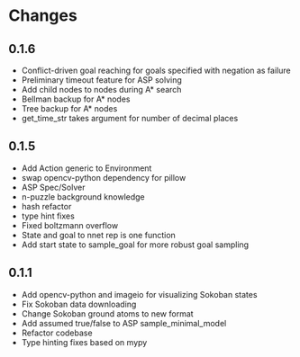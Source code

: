 # Changes

## 0.1.6
* Conflict-driven goal reaching for goals specified with negation as failure
* Preliminary timeout feature for ASP solving
* Add child nodes to nodes during A* search
* Bellman backup for A* nodes
* Tree backup for A* nodes
* get_time_str takes argument for number of decimal places

## 0.1.5
* Add Action generic to Environment
* swap opencv-python dependency for pillow 
* ASP Spec/Solver
* n-puzzle background knowledge
* hash refactor
* type hint fixes
* Fixed boltzmann overflow
* State and goal to nnet rep is one function
* Add start state to sample_goal for more robust goal sampling

## 0.1.1
* Add opencv-python and imageio for visualizing Sokoban states
* Fix Sokoban data downloading
* Change Sokoban ground atoms to new format
* Add assumed true/false to ASP sample_minimal_model
* Refactor codebase
* Type hinting fixes based on mypy